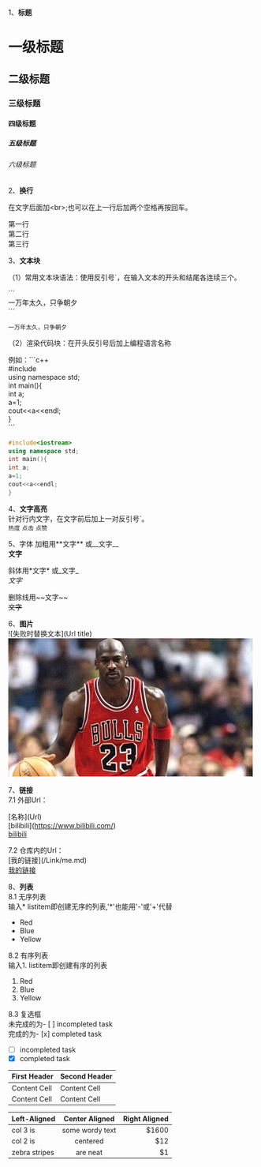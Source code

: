 1、**标题**

# 一级标题
## 二级标题
### 三级标题
#### 四级标题
##### 五级标题
###### 六级标题

2、**换行**

在文字后面加\<br\>;也可以在上一行后加两个空格再按回车。

第一行<br>第二行<br>第三行

3、**文本块**

（1）常用文本块语法：使用反引号`，在输入文本的开头和结尾各连续三个。

\`\`\`<br>
一万年太久，只争朝夕<br>
\`\`\`

```
一万年太久，只争朝夕
```

（2）渲染代码块：在开头反引号后加上编程语言名称

例如：\`\`\`c++<br>
#include<iostream><br>
using namespace std;<br>
int main(){<br>
int a;<br>
a=1;<br>
cout<<a<<endl;<br>
}<br>
\`\`\`

```c++
#include<iostream>
using namespace std;
int main(){
int a;
a=1;
cout<<a<<endl;
}
```

4、**文字高亮**  
针对行内文字，在文字前后加上一对反引号\`。  
`热度` `点击` `点赞`

5、字体
加粗用\*\*文字\*\*  或\_\_文字\_\_  
**文字**

斜体用\*文字\*  或\_文字\_  
*文字*

删除线用\~\~文字\~\~  
~~文字~~

6、**图片**  
\![失败时替换文本](Url title)  
![mj](https://github.com/Coderwzz-10/Github-Markdown-/blob/master/Link/mj.png)

7、**链接**  
7.1 外部Url：

\[名称](Url)  
\[bilibili](https://www.bilibili.com/)  
[bilibili](https://www.bilibili.com/)

7.2 仓库内的Url：  
\[我的链接](/Link/me.md)  
[我的链接](/Link/me.md)

8、**列表**  
8.1 无序列表  
输入\* listitem即创建无序的列表,\'\*\'也能用\'\-\'或\'\+\'代替  
* Red
* Blue
* Yellow

8.2 有序列表  
输入1. listitem即创建有序的列表  
1. Red
2. Blue
3. Yellow

8.3  复选框  
未完成的为\- [ ] incompleted task   
完成的为\- [x] completed task  
- [ ] incompleted task  
- [x] completed task

| First Header  | Second Header |
| ------------- | ------------- |
| Content Cell  | Content Cell  |
| Content Cell  | Content Cell  |

| Left-Aligned  | Center Aligned  | Right Aligned |
| :------------ |:---------------:| -----:|
| col 3 is      | some wordy text | $1600 |
| col 2 is      | centered        |   $12 |
| zebra stripes | are neat        |    $1 |







 


